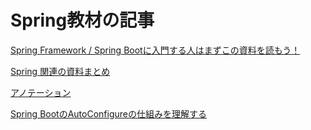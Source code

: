 # Spring教材の記事

[Spring Framework / Spring Bootに入門する人はまずこの資料を読もう！](https://qiita.com/suke_masa/items/9dd3300c3190d6445ff8)

[Spring 関連の資料まとめ](https://zenn.dev/yyamada12/articles/eba6fa74fa3dc3)

[アノテーション](https://learning-collection.com/spring-boot%E3%81%A7%E3%82%88%E3%81%8F%E4%BD%BF%E3%81%86%E3%82%A2%E3%83%8E%E3%83%86%E3%83%BC%E3%82%B7%E3%83%A7%E3%83%B3%E4%B8%80%E8%A6%A7/)

[Spring BootのAutoConfigureの仕組みを理解する](https://qiita.com/kazuki43zoo/items/8645d9765edd11c6f1dd)
